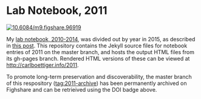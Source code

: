 # Lab Notebook, 2011

[![10.6084/m9.figshare.96919](https://img.shields.io/badge/DOI-10.6084%2Fm9.figshare.96919-blue.svg)](http://dx.doi.org/10.6084/m9.figshare.96919)

My [lab notebook, 2010-2014](https://github.com/cboettig/labnotebook), was divided out by year in 2015, as described in [this post](http://www.carlboettiger.info/2015/01/01/notebook-maintenance-and-scaling.html). This repository contains the Jekyll source files for notebook entries of 2011 on the master branch, and hosts the output HTML files from its gh-pages branch.  Rendered HTML versions of these can be viewed at http://carlboettiger.info/2011.

To promote long-term preservation and discoverability, the master branch of this respository ([tag:2011-archive](https://github.com/cboettig/2011/releases/tag/2011-archive)) has been permanently archived on Fighshare and can be retrieived using the DOI badge above.
